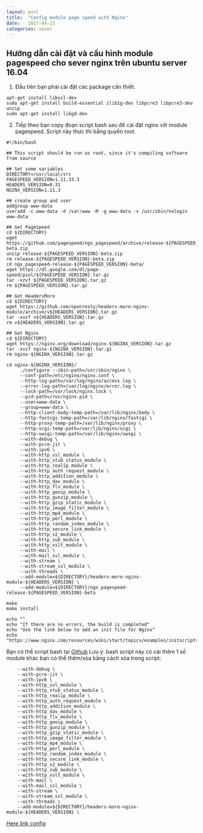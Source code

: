 ```yaml
---
layout: post
title:  "Config module page speed with Nginx"
date:   2017-04-23
categories: sever
---
```


## Hướng dẫn cài đặt và cấu hình module pagespeed cho sever nginx trên ubuntu server 16.04
1. Đầu tiên bạn phải cài đặt các package cần thiết.
```
apt-get install libssl-dev
sudo apt-get install build-essential zlib1g-dev libpcre3 libpcre3-dev unzip
sudo apt-get install libgd-dev
```

2. Tiếp theo bạn copy đoạn script bash sau để cài đặt nginx với module pagespeed. Script này thực thi bằng quyền root.
```
#!/bin/bash

## This script should be run as root, since it's compiling software from source

## Set some variables
DIRECTORY=/usr/local/src
PAGESPEED_VERSION=1.11.33.3
HEADERS_VERSION=0.31
NGINX_VERSION=1.11.3

## create group and user
addgroup www-data
useradd -c www-data -d /var/www -M -g www-data -s /usr/sbin/nologin www-data

## Get PageSpeed
cd ${DIRECTORY}
wget https://github.com/pagespeed/ngx_pagespeed/archive/release-${PAGESPEED_VERSION}-beta.zip
unzip release-${PAGESPEED_VERSION}-beta.zip
rm release-${PAGESPEED_VERSION}-beta.zip
cd ngx_pagespeed-release-${PAGESPEED_VERSION}-beta/
wget https://dl.google.com/dl/page-speed/psol/${PAGESPEED_VERSION}.tar.gz
tar -xzvf ${PAGESPEED_VERSION}.tar.gz
rm ${PAGESPEED_VERSION}.tar.gz

## Get HeadersMore
cd ${DIRECTORY}
wget https://github.com/openresty/headers-more-nginx-module/archive/v${HEADERS_VERSION}.tar.gz
tar -xvzf v${HEADERS_VERSION}.tar.gz
rm v${HEADERS_VERSION}.tar.gz

## Get Nginx
cd ${DIRECTORY}
wget https://nginx.org/download/nginx-${NGINX_VERSION}.tar.gz
tar -xvzf nginx-${NGINX_VERSION}.tar.gz
rm nginx-${NGINX_VERSION}.tar.gz

cd nginx-${NGINX_VERSION}/
     ./configure --sbin-path=/usr/sbin/nginx \
     --conf-path=/etc/nginx/nginx.conf \
     --http-log-path=/var/log/nginx/access.log \
     --error-log-path=/var/log/nginx/error.log \
     --lock-path=/var/lock/nginx.lock \
     --pid-path=/run/nginx.pid \
     --user=www-data \
     --group=www-data \
     --http-client-body-temp-path=/var/lib/nginx/body \
     --http-fastcgi-temp-path=/var/lib/nginx/fastcgi \
     --http-proxy-temp-path=/var/lib/nginx/proxy \
     --http-scgi-temp-path=/var/lib/nginx/scgi \
     --http-uwsgi-temp-path=/var/lib/nginx/uwsgi \
     --with-debug \
     --with-pcre-jit \
     --with-ipv6 \
     --with-http_ssl_module \
     --with-http_stub_status_module \
     --with-http_realip_module \
     --with-http_auth_request_module \
     --with-http_addition_module \
     --with-http_dav_module \
     --with-http_flv_module \
     --with-http_geoip_module \
     --with-http_gunzip_module \
     --with-http_gzip_static_module \
     --with-http_image_filter_module \
     --with-http_mp4_module \
     --with-http_perl_module \
     --with-http_random_index_module \
     --with-http_secure_link_module \
     --with-http_v2_module \
     --with-http_sub_module \
     --with-http_xslt_module \
     --with-mail \
     --with-mail_ssl_module \
     --with-stream \
     --with-stream_ssl_module \
     --with-threads \
     --add-module=${DIRECTORY}/headers-more-nginx-module-${HEADERS_VERSION} \
     --add-module=${DIRECTORY}/ngx_pagespeed-release-${PAGESPEED_VERSION}-beta

make
make install

echo ""
echo "If there are no errors, the build is completed"
echo "Use the link below to add an init file for Nginx"
echo "https://www.nginx.com/resources/wiki/start/topics/examples/initscripts/"
```
Bạn có thể script bash tại [Github](https://github.com/bigz3ro/nginxbuild)
Lưu ý: bash script này có cài thêm 1 số module khác bạn có thể thêm/xóa bằng cách xóa trong 
script:
```
	--with-debug \
	--with-pcre-jit \
	--with-ipv6 \
	--with-http_ssl_module \
	--with-http_stub_status_module \
	--with-http_realip_module \
	--with-http_auth_request_module \
	--with-http_addition_module \
	--with-http_dav_module \
	--with-http_flv_module \
	--with-http_geoip_module \
	--with-http_gunzip_module \
	--with-http_gzip_static_module \
	--with-http_image_filter_module \
	--with-http_mp4_module \
	--with-http_perl_module \
	--with-http_random_index_module \
	--with-http_secure_link_module \
	--with-http_v2_module \
	--with-http_sub_module \
	--with-http_xslt_module \
	--with-mail \
	--with-mail_ssl_module \
	--with-stream \
	--with-stream_ssl_module \
	--with-threads \
	--add-module=${DIRECTORY}/headers-more-nginx-module-${HEADERS_VERSION} \
```

[Here link config](https://loganmarchione.com/2016/09/nginx-pagespeed-module "Config module pagespeed for nginx")


[jekyll]:      http://jekyllrb.com
[jekyll-gh]:   https://github.com/jekyll/jekyll
[jekyll-help]: https://github.com/jekyll/jekyll-help